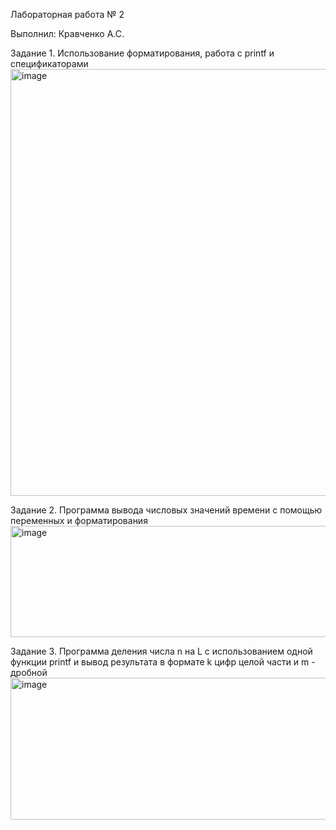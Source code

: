 Лабораторная работа № 2

Выполнил: Кравченко А.С.

Задание 1. Использование форматирования, работа с printf и спецификаторами
<img width="728" height="683" alt="image" src="https://github.com/user-attachments/assets/eade7c24-ee3c-4389-883d-90d45370e763" />

Задание 2. Программа вывода числовых значений времени с помощью переменных и форматирования
<img width="803" height="178" alt="image" src="https://github.com/user-attachments/assets/d044cbc1-fe16-4bce-bbb3-bab94be05777" />

Задание 3. Программа деления числа n на L с использованием одной функции printf  и вывод
результата в формате k цифр целой части и m - дробной
<img width="531" height="227" alt="image" src="https://github.com/user-attachments/assets/cd3320f7-c0ce-4fbf-8900-b5d059eda44b" />


